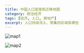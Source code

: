 ```yaml
---
title: 中国人口密度和迁移地图
category: 政治经济
tags: [经济, 人口, 房地产]
excerpt: 人口持续流入、聚集的区域有哪些
---
```


![map1](https://img02.4d4y.com/forum/attachments/day_220502/2205022047a67d799c6c049ea1.jpg)

![map2](https://img02.4d4y.com/forum/attachments/day_220502/22050220499088f2036c3c59a1.jpg)